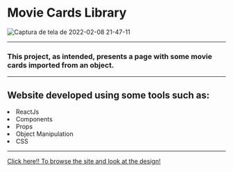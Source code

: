<div>
  <h1>Movie Cards Library</h1>
</div>

  ![Captura de tela de 2022-02-08 21-47-11](https://user-images.githubusercontent.com/87546112/153101739-c5e7cd3a-6858-4809-9795-06a8c0a540e2.png)

---

<div>
  <h3>This project, as intended, presents a page with some movie cards imported from an object.</h3>
</div>

---

<div>
  <h2>Website developed using some tools such as:</h2>
  <li>ReactJs</li>
  <li>Components</li>
  <li>Props</li>
  <li>Object Manipulation</li>
  <li>CSS</li>
</div>

---

<a href="https://vinicius-rampazzo.github.io/movie-cards-library/">Click here!! To browse the site and look at the design!</a>
